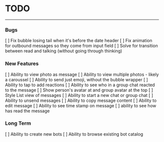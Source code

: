 #  TODO

---

### Bugs
[ ] Fix bubble losing tail when it's before the date header
[ ] Fix animation for outbound messages so they come from input field
[ ] Solve for transition between read and talking (without going through thinking)

### New Features
[ ] Ability to view photo as message
[ ] Ability to view multiple photos - likely a caroussel
[ ] Ability to send just emoji, without the bubble wrapper
[ ] Ability to tap to add reactions
    [ ] Ability to see who in a group chat reacted to the message
[ ] Show person's avatar at and group avatar at the top
[ ] Style List view of messages
[ ] Ability to start a new chat or group chat
[ ] Ability to unsend messages
[ ] Ability to copy message content
[ ] Ability to edit message
[ ] Ability to see time stamp on message
[ ] ability to see how has read the message

### Long Term
[ ] Ability to create new bots
[ ] Ability to browse existing bot catalog

